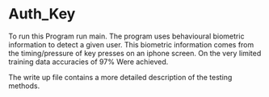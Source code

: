 # Auth_Key

To run this Program run main. The program uses behavioural biometric information to detect a given user. This biometric information comes from the timing/pressure of key presses on an iphone screen. On the very limited training data accuracies of 97% Were achieved. 

The write up file contains a more detailed description of the testing methods. 
